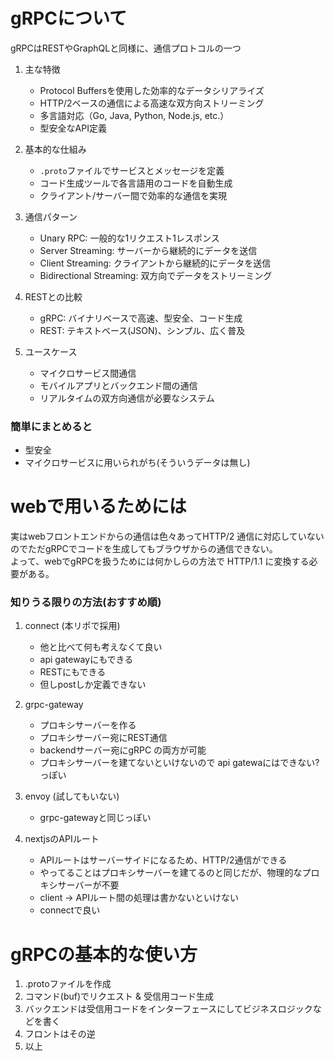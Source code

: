 # gRPCについて

gRPCはRESTやGraphQLと同様に、通信プロトコルの一つ

1. 主な特徴
   - Protocol Buffersを使用した効率的なデータシリアライズ
   - HTTP/2ベースの通信による高速な双方向ストリーミング
   - 多言語対応（Go, Java, Python, Node.js, etc.）
   - 型安全なAPI定義

2. 基本的な仕組み
   - `.proto`ファイルでサービスとメッセージを定義
   - コード生成ツールで各言語用のコードを自動生成
   - クライアント/サーバー間で効率的な通信を実現

3. 通信パターン
   - Unary RPC: 一般的な1リクエスト1レスポンス
   - Server Streaming: サーバーから継続的にデータを送信
   - Client Streaming: クライアントから継続的にデータを送信
   - Bidirectional Streaming: 双方向でデータをストリーミング

4. RESTとの比較
   - gRPC: バイナリベースで高速、型安全、コード生成
   - REST: テキストベース(JSON)、シンプル、広く普及

5. ユースケース
   - マイクロサービス間通信
   - モバイルアプリとバックエンド間の通信
   - リアルタイムの双方向通信が必要なシステム

### 簡単にまとめると
- 型安全
- マイクロサービスに用いられがち(そういうデータは無し)

# webで用いるためには
実はwebフロントエンドからの通信は色々あってHTTP/2 通信に対応していないのでただgRPCでコードを生成してもブラウザからの通信できない。<br/>
よって、webでgRPCを扱うためには何かしらの方法で HTTP/1.1 に変換する必要がある。<br/>

### 知りうる限りの方法(おすすめ順)

1. connect (本リポで採用)
    - 他と比べて何も考えなくて良い
    - api gatewayにもできる
    - RESTにもできる
    - 但しpostしか定義できない

2. grpc-gateway
    - プロキシサーバーを作る
    - プロキシサーバー宛にREST通信
    - backendサーバー宛にgRPC の両方が可能
    - プロキシサーバーを建てないといけないので api gatewaにはできない? っぽい

3. envoy (試してもいない)
    - grpc-gatewayと同じっぽい

4. nextjsのAPIルート
    - APIルートはサーバーサイドになるため、HTTP/2通信ができる
    - やってることはプロキシサーバーを建てるのと同じだが、物理的なプロキシサーバーが不要
    - client -> APIルート間の処理は書かないといけない
    - connectで良い


# gRPCの基本的な使い方
1. .protoファイルを作成
2. コマンド(buf)でリクエスト & 受信用コード生成
3. バックエンドは受信用コードをインターフェースにしてビジネスロジックなどを書く
4. フロントはその逆
5. 以上
